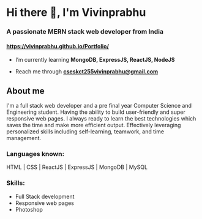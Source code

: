 <h1>Hi there 👋, I'm Vivinprabhu</h1>
<h3>A passionate MERN stack web developer from India</h3>

<h4><a href="https://vivinprabhu.github.io/Portfolio/" target="_blank">https://vivinprabhu.github.io/Portfolio/</a></h4>

- I’m currently learning **MongoDB, ExpressJS, ReactJS, NodeJS**

- Reach me through **cseskct255vivinprabhu@gmail.com**

<h2>About me</h2>
I'm a full stack web developer and a pre final year Computer Science and Engineering student. Having the ability to build user-friendly and super responsive web pages. I always ready to learn the best technologies which saves the time and make more efficient output. Effectively leveraging personalized skills including self-learning, teamwork, and time management.

<h3>Languages known:</h3>
 HTML | CSS | ReactJS | ExpressJS | MongoDB | MySQL

 <h3>Skills: </h3> 
 
 - Full Stack development 
 - Responsive web pages 
 - Photoshop
